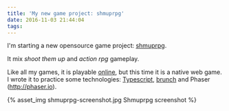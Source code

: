 ```yaml
---
title: 'My new game project: shmuprpg'
date: 2016-11-03 21:44:04
tags:
---
```


I'm starting a new opensource game project: [shmuprpg](https://git.bci.im/shmuprpg/).

It mix *shoot them up* and *action rpg* gameplay.

Like all my games, it is playable [online](http://play.bci.im), but this time
it is a native web game. I wrote it to practice some technologies:
[Typescript](https://www.typescriptlang.org/),
[brunch](http://brunch.io) and Phaser (http://phaser.io).

{% asset_img shmuprpg-screenshot.jpg Shmuprpg screenshot %}